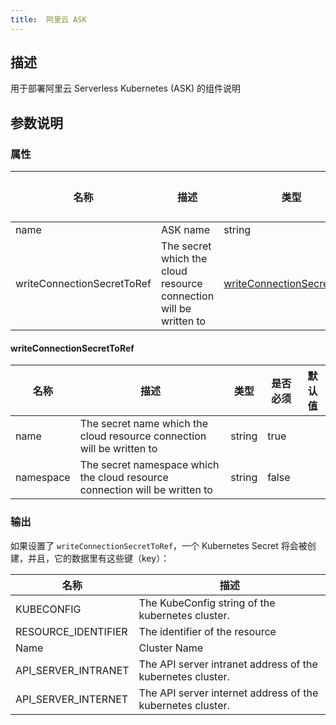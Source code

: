 ```yaml
---
title:  阿里云 ASK
---
```


## 描述

用于部署阿里云 Serverless Kubernetes (ASK) 的组件说明

## 参数说明


### 属性

 名称 | 描述 | 类型 | 是否必须 | 默认值 
 ------------ | ------------- | ------------- | ------------- | ------------- 
 name | ASK name | string | false |  
 writeConnectionSecretToRef | The secret which the cloud resource connection will be written to | [writeConnectionSecretToRef](#writeConnectionSecretToRef) | false |  


#### writeConnectionSecretToRef

 名称 | 描述 | 类型 | 是否必须 | 默认值 
 ------------ | ------------- | ------------- | ------------- | ------------- 
 name | The secret name which the cloud resource connection will be written to | string | true |  
 namespace | The secret namespace which the cloud resource connection will be written to | string | false |  


### 输出

如果设置了 `writeConnectionSecretToRef`，一个 Kubernetes Secret 将会被创建，并且，它的数据里有这些键（key）：

 名称 | 描述 
 ------------ | ------------- 
 KUBECONFIG | The KubeConfig string of the kubernetes cluster.
 RESOURCE_IDENTIFIER | The identifier of the resource
 Name | Cluster Name
 API_SERVER_INTRANET | The API server intranet address of the kubernetes cluster.
 API_SERVER_INTERNET | The API server internet address of the kubernetes cluster.
